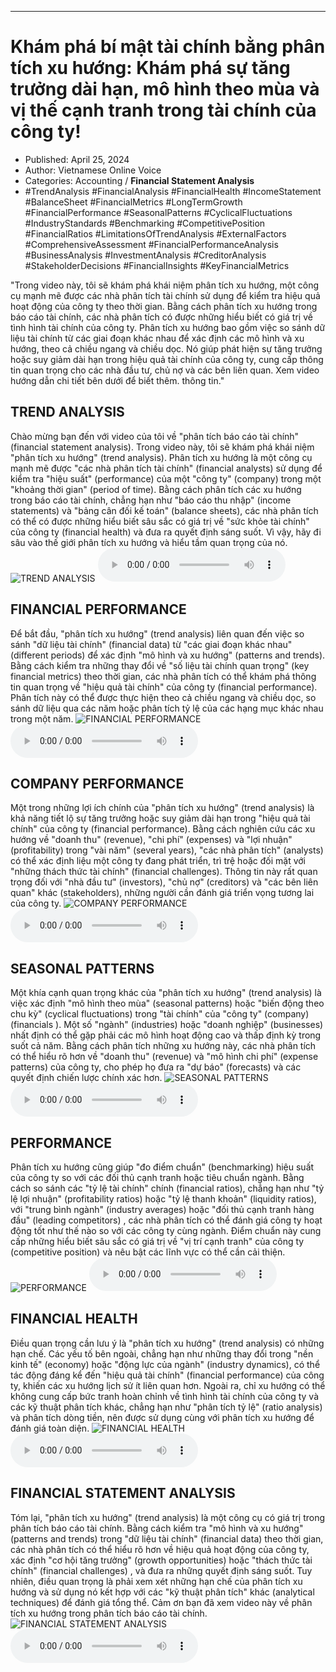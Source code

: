 
---

# Khám phá bí mật tài chính bằng phân tích xu hướng: Khám phá sự tăng trưởng dài hạn, mô hình theo mùa và vị thế cạnh tranh trong tài chính của công ty!

- Published: April 25, 2024
- Author: Vietnamese Online Voice
- Categories: Accounting / **Financial Statement Analysis**
- #TrendAnalysis #FinancialAnalysis #FinancialHealth #IncomeStatement #BalanceSheet #FinancialMetrics #LongTermGrowth #FinancialPerformance #SeasonalPatterns #CyclicalFluctuations #IndustryStandards #Benchmarking #CompetitivePosition #FinancialRatios #LimitationsOfTrendAnalysis #ExternalFactors #ComprehensiveAssessment #FinancialPerformanceAnalysis #BusinessAnalysis #InvestmentAnalysis #CreditorAnalysis #StakeholderDecisions #FinancialInsights #KeyFinancialMetrics

"Trong video này, tôi sẽ khám phá khái niệm phân tích xu hướng, một công cụ mạnh mẽ được các nhà phân tích tài chính sử dụng để kiểm tra hiệu quả hoạt động của công ty theo thời gian. Bằng cách phân tích xu hướng trong báo cáo tài chính, các nhà phân tích có được những hiểu biết có giá trị về tình hình tài chính của công ty. Phân tích xu hướng bao gồm việc so sánh dữ liệu tài chính từ các giai đoạn khác nhau để xác định các mô hình và xu hướng, theo cả chiều ngang và chiều dọc. Nó giúp phát hiện sự tăng trưởng hoặc suy giảm dài hạn trong hiệu quả tài chính của công ty, cung cấp thông tin quan trọng cho các nhà đầu tư, chủ nợ và các bên liên quan. Xem video hướng dẫn chi tiết bên dưới để biết thêm. thông tin."


## TREND ANALYSIS

Chào mừng bạn đến với video của tôi về "phân tích báo cáo tài chính" (financial statement analysis). Trong video này, tôi sẽ khám phá khái niệm "phân tích xu hướng" (trend analysis). Phân tích xu hướng là một công cụ mạnh mẽ được "các nhà phân tích tài chính" (financial analysts) sử dụng để kiểm tra "hiệu suất" (performance) của một "công ty" (company) trong một "khoảng thời gian" (period of time). Bằng cách phân tích các xu hướng trong báo cáo tài chính, chẳng hạn như "báo cáo thu nhập" (income statements) và "bảng cân đối kế toán" (balance sheets), các nhà phân tích có thể có được những hiểu biết sâu sắc có giá trị về "sức khỏe tài chính" của công ty (financial health) và đưa ra quyết định sáng suốt. Vì vậy, hãy đi sâu vào thế giới phân tích xu hướng và hiểu tầm quan trọng của nó.
![TREND ANALYSIS](https://http-archiver-apis-production-80.schnworks.com/storage/images/transitions/2024-04-24/transition--29037393258-Montserrat-SemiBold-673AB7.jpg)
<audio controls>
    <source src="https://http-archiver-apis-production-80.schnworks.com/storage/audio/file-72554815890.mp3" type="audio/mpeg">
</audio>



## FINANCIAL PERFORMANCE

Để bắt đầu, "phân tích xu hướng" (trend analysis) liên quan đến việc so sánh "dữ liệu tài chính" (financial data) từ "các giai đoạn khác nhau" (different periods) để xác định "mô hình và xu hướng" (patterns and trends). Bằng cách kiểm tra những thay đổi về "số liệu tài chính quan trọng" (key financial metrics) theo thời gian, các nhà phân tích có thể khám phá thông tin quan trọng về "hiệu quả tài chính" của công ty (financial performance). Phân tích này có thể được thực hiện theo cả chiều ngang và chiều dọc, so sánh dữ liệu qua các năm hoặc phân tích tỷ lệ của các hạng mục khác nhau trong một năm.
![FINANCIAL PERFORMANCE](https://http-archiver-apis-production-80.schnworks.com/storage/images/transitions/2024-04-24/transition--53331099182-Montserrat-Thin-303F9F.jpg)
<audio controls>
    <source src="https://http-archiver-apis-production-80.schnworks.com/storage/audio/file-4489301053.mp3" type="audio/mpeg">
</audio>



## COMPANY PERFORMANCE

Một trong những lợi ích chính của "phân tích xu hướng" (trend analysis) là khả năng tiết lộ sự tăng trưởng hoặc suy giảm dài hạn trong "hiệu quả tài chính" của công ty (financial performance). Bằng cách nghiên cứu các xu hướng về "doanh thu" (revenue), "chi phí" (expenses) và "lợi nhuận" (profitability) trong "vài năm" (several years), "các nhà phân tích" (analysts) có thể xác định liệu một công ty đang phát triển, trì trệ hoặc đối mặt với "những thách thức tài chính" (financial challenges). Thông tin này rất quan trọng đối với "nhà đầu tư" (investors), "chủ nợ" (creditors) và "các bên liên quan" khác (stakeholders), những người cần đánh giá triển vọng tương lai của công ty.
![COMPANY PERFORMANCE](https://http-archiver-apis-production-80.schnworks.com/storage/images/transitions/2024-04-24/transition-28278457624-Montserrat-Medium-1A237E.jpg)
<audio controls>
    <source src="https://http-archiver-apis-production-80.schnworks.com/storage/audio/file-21532528763.mp3" type="audio/mpeg">
</audio>



## SEASONAL PATTERNS

Một khía cạnh quan trọng khác của "phân tích xu hướng" (trend analysis) là việc xác định "mô hình theo mùa" (seasonal patterns) hoặc "biến động theo chu kỳ" (cyclical fluctuations) trong "tài chính" của "công ty" (company) (financials ). Một số "ngành" (industries) hoặc "doanh nghiệp" (businesses) nhất định có thể gặp phải các mô hình hoạt động cao và thấp định kỳ trong suốt cả năm. Bằng cách phân tích những xu hướng này, các nhà phân tích có thể hiểu rõ hơn về "doanh thu" (revenue) và "mô hình chi phí" (expense patterns) của công ty, cho phép họ đưa ra "dự báo" (forecasts) và các quyết định chiến lược chính xác hơn.
![SEASONAL PATTERNS](https://http-archiver-apis-production-80.schnworks.com/storage/images/transitions/2024-04-24/transition-726531924-Montserrat-SemiBold-303F9F.jpg)
<audio controls>
    <source src="https://http-archiver-apis-production-80.schnworks.com/storage/audio/file-38741323292.mp3" type="audio/mpeg">
</audio>



## PERFORMANCE

Phân tích xu hướng cũng giúp "đo điểm chuẩn" (benchmarking) hiệu suất của công ty so với các đối thủ cạnh tranh hoặc tiêu chuẩn ngành. Bằng cách so sánh các "tỷ lệ tài chính" chính (financial ratios), chẳng hạn như "tỷ lệ lợi nhuận" (profitability ratios) hoặc "tỷ lệ thanh khoản" (liquidity ratios), với "trung bình ngành" (industry averages) hoặc "đối thủ cạnh tranh hàng đầu" (leading competitors) , các nhà phân tích có thể đánh giá công ty hoạt động tốt như thế nào so với các công ty cùng ngành. Điểm chuẩn này cung cấp những hiểu biết sâu sắc có giá trị về "vị trí cạnh tranh" của công ty (competitive position) và nêu bật các lĩnh vực có thể cần cải thiện.
![PERFORMANCE](https://http-archiver-apis-production-80.schnworks.com/storage/images/transitions/2024-04-24/transition-32635508165-Montserrat-Bold-283593.jpg)
<audio controls>
    <source src="https://http-archiver-apis-production-80.schnworks.com/storage/audio/file-26080002706.mp3" type="audio/mpeg">
</audio>



## FINANCIAL HEALTH

Điều quan trọng cần lưu ý là "phân tích xu hướng" (trend analysis) có những hạn chế. Các yếu tố bên ngoài, chẳng hạn như những thay đổi trong "nền kinh tế" (economy) hoặc "động lực của ngành" (industry dynamics), có thể tác động đáng kể đến "hiệu quả tài chính" (financial performance) của công ty, khiến các xu hướng lịch sử ít liên quan hơn. Ngoài ra, chỉ xu hướng có thể không cung cấp bức tranh hoàn chỉnh về tình hình tài chính của công ty và các kỹ thuật phân tích khác, chẳng hạn như "phân tích tỷ lệ" (ratio analysis) và phân tích dòng tiền, nên được sử dụng cùng với phân tích xu hướng để đánh giá toàn diện.
![FINANCIAL HEALTH](https://http-archiver-apis-production-80.schnworks.com/storage/images/transitions/2024-04-24/transition--15277989929-Montserrat-ExtraBold-7B1FA2.jpg)
<audio controls>
    <source src="https://http-archiver-apis-production-80.schnworks.com/storage/audio/file-64168849810.mp3" type="audio/mpeg">
</audio>



## FINANCIAL STATEMENT ANALYSIS

Tóm lại, "phân tích xu hướng" (trend analysis) là một công cụ có giá trị trong phân tích báo cáo tài chính. Bằng cách kiểm tra "mô hình và xu hướng" (patterns and trends) trong "dữ liệu tài chính" (financial data) theo thời gian, các nhà phân tích có thể hiểu rõ hơn về hiệu quả hoạt động của công ty, xác định "cơ hội tăng trưởng" (growth opportunities) hoặc "thách thức tài chính" (financial challenges) , và đưa ra những quyết định sáng suốt. Tuy nhiên, điều quan trọng là phải xem xét những hạn chế của phân tích xu hướng và sử dụng nó kết hợp với các "kỹ thuật phân tích" khác (analytical techniques) để đánh giá tổng thể. Cảm ơn bạn đã xem video này về phân tích xu hướng trong phân tích báo cáo tài chính.
![FINANCIAL STATEMENT ANALYSIS](https://http-archiver-apis-production-80.schnworks.com/storage/images/transitions/2024-04-24/transition--9288418009-Montserrat-Thin-880E4F.jpg)
<audio controls>
    <source src="https://http-archiver-apis-production-80.schnworks.com/storage/audio/file-23098482649.mp3" type="audio/mpeg">
</audio>

